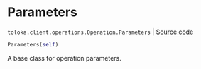# Parameters
`toloka.client.operations.Operation.Parameters` | [Source code](https://github.com/Toloka/toloka-kit/blob/v1.2.1/src/client/operations.py#L89)

```python
Parameters(self)
```

A base class for operation parameters.

